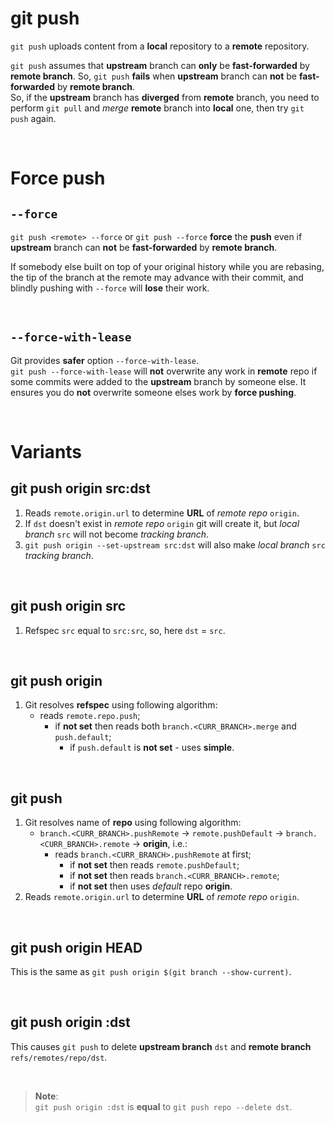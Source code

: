 # git push
`git push` uploads content from a **local** repository to a **remote** repository.<br>

`git push` assumes that **upstream** branch can **only** be **fast-forwarded** by **remote branch**. So, `git push` **fails** when **upstream** branch can **not** be **fast-forwarded** by **remote branch**.<br>
So, if the **upstream** branch has **diverged** from **remote** branch, you need to perform `git pull` and *merge* **remote** branch into **local** one, then try `git push` again.<br>

<br>

# Force push
## `--force`
`git push <remote> --force` or `git push --force` **force** the **push** even if **upstream** branch can **not** be **fast-forwarded** by **remote branch**.<br>

If somebody else built on top of your original history while you are rebasing, the tip of the branch at the remote may advance with their commit, and blindly pushing with `--force` will **lose** their work.<br>

<br>

## `--force-with-lease`
Git provides **safer** option `--force-with-lease`.<br>
`git push --force-with-lease` will **not** overwrite any work in **remote** repo if some commits were added to the **upstream** branch by someone else. It ensures you do **not** overwrite someone elses work by **force pushing**.<br>

<br>

# Variants
## git push origin src:dst
1. Reads `remote.origin.url` to determine **URL** of *remote repo* `origin`.
2. If `dst` doesn't exist in *remote repo* `origin` git will create it, but *local branch* `src` will not become *tracking branch*.
3. `git push origin --set-upstream src:dst` will also make *local branch* `src` *tracking branch*.

<br>

## git push origin src
1. Refspec `src` equal to `src:src`, so, here `dst` = `src`.

<br>

## git push origin
1. Git resolves **refspec** using following algorithm:
   - reads `remote.repo.push`;
     - if **not set** then reads both `branch.<CURR_BRANCH>.merge` and `push.default`;
       - if `push.default` is **not set** - uses **simple**.


<br>

## git push
1. Git resolves name of **repo** using following algorithm:
   - `branch.<CURR_BRANCH>.pushRemote` -> `remote.pushDefault` -> `branch.<CURR_BRANCH>.remote` -> **origin**, i.e.:
     - reads `branch.<CURR_BRANCH>.pushRemote` at first;
       - if **not set** then reads `remote.pushDefault`;
       - if **not set** then reads `branch.<CURR_BRANCH>.remote`;
       - if **not set** then uses *default* repo **origin**.
2. Reads `remote.origin.url` to determine **URL** of *remote repo* `origin`.

<br>


## git push origin HEAD
This is the same as `git push origin $(git branch --show-current)`.

<br>

## git push origin :dst
This causes `git push` to delete **upstream branch** `dst` and **remote branch** `refs/remotes/repo/dst`.

<br>

> **Note**:<br>
> `git push origin :dst` is **equal** to `git push repo --delete dst`.
